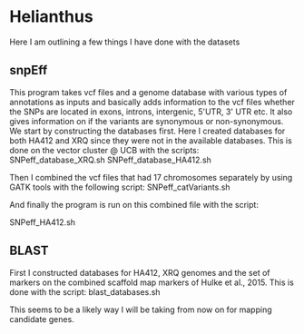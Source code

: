 # Helianthus

Here I am outlining a few things I have done with the datasets

## snpEff

This program takes vcf files and a genome database with various types of annotations as inputs and basically adds information to the vcf files whether the SNPs are located in exons, introns, intergenic, 5'UTR, 3' UTR etc. It also gives information on if the variants are synonymous or non-synonymous.
We start by constructing the databases first. Here I created databases for both HA412 and XRQ since they were not in the available databases. This is done on the vector cluster @ UCB with the scripts:
SNPeff_database_XRQ.sh
SNPeff_database_HA412.sh

Then I combined the vcf files that had 17 chromosomes separately by using GATK tools with the following script:
SNPeff_catVariants.sh

And finally the program is run on this combined file with the script:

SNPeff_HA412.sh

## BLAST

First I constructed databases for HA412, XRQ genomes and the set of markers on the combined scaffold map markers of Hulke et al., 2015. This is done with the script:
blast_databases.sh

This seems to be a likely way I will be taking from now on for mapping candidate genes.
